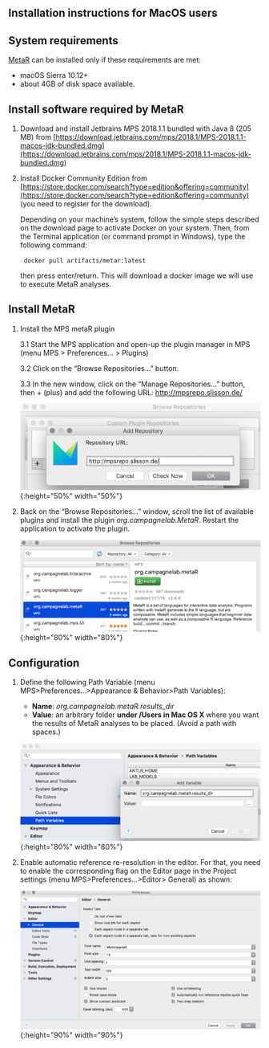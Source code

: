## Installation instructions for MacOS users

System requirements
-
[MetaR](https://github.com/manuelesimi/MetaR) can be installed only if these requirements are met:
* macOS Sierra 10.12+
* about 4GB of disk space available.

Install software required by MetaR
-
1. Download and install Jetbrains MPS 2018.1.1 bundled with Java 8 (205 MB) from [https://download.jetbrains.com/mps/2018.1/MPS-2018.1.1-macos-jdk-bundled.dmg](https://download.jetbrains.com/mps/2018.1/MPS-2018.1.1-macos-jdk-bundled.dmg)

2. Install Docker Community Edition from [https://store.docker.com/search?type=edition&offering=community](https://store.docker.com/search?type=edition&offering=community) (you need to register for the download). 

    Depending on your machine’s system, follow the simple steps described on the download page to activate Docker on your system. Then, from the Terminal application (or command prompt in Windows), type the following command:

        docker pull artifacts/metar:latest

    then press enter/return. This will download a docker image we will use to execute MetaR analyses.
   
Install MetaR
-    
1. Install the MPS metaR plugin
    
    3.1 Start the MPS application and open-up the plugin manager in MPS (menu MPS > Preferences… > Plugins)
    
    3.2 Click on the “Browse Repositories…” button.
    
    3.3 In the new window, click on the “Manage Repositories…” button, then + (plus) and add the following URL: http://mpsrepo.slisson.de/
  
    ![Repo](../images/AddRepo.png){:height="50%" width="50%"}
    
2. Back on the “Browse Repositories…” window, scroll the list of available plugins and install the plugin _org.campagnelab.MetaR_. Restart the application to activate the plugin.
  
    ![PluginInstall](../images/MetaRPlugin.png){:height="80%" width="80%"}

Configuration
-    

1. Define the following Path Variable (menu MPS&gt;Preferences...&gt;Appearance &amp; Behavior&gt;Path Variables):
    * **Name**: _org.campagnelab.metaR.results_dir_
    * **Value**: an arbitrary folder <strong>under /Users in Mac OS X </strong>where you want the results of MetaR analyses to be placed. (Avoid a path with spaces.)
  
    ![AddVariable](../images/AddVariable.png){:height="80%" width="80%"}

2. Enable automatic reference re-resolution in the editor. For that, you need to enable the corresponding flag
   on the Editor page in the Project settings (menu MPS&gt;Preferences...&gt;Editor&gt; General) as shown: 
   
   ![QuickRef](../images/EnableQuickRefResolution.png){:height="90%" width="90%"}
